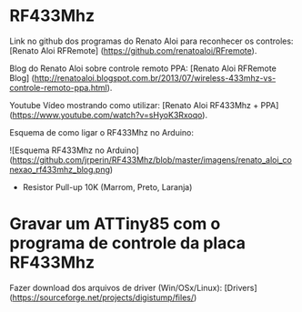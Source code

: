 # RF433Mhz


Link no github dos programas do Renato Aloi para reconhecer os controles: [Renato Aloi RFRemote] (https://github.com/renatoaloi/RFremote).

Blog do Renato Aloi sobre controle remoto PPA: [Renato Aloi RFRemote Blog]
(http://renatoaloi.blogspot.com.br/2013/07/wireless-433mhz-vs-controle-remoto-ppa.html).

Youtube Vídeo mostrando como utilizar: [Renato Aloi RF433Mhz + PPA] (https://www.youtube.com/watch?v=sHyoK3Rxoqo).


Esquema de como ligar o RF433Mhz no Arduino:

![Esquema RF433Mhz no Arduino] 
(https://github.com/jrperin/RF433Mhz/blob/master/imagens/renato_aloi_conexao_rf433mhz_blog.png)

* Resistor Pull-up 10K (Marrom, Preto, Laranja)



# Gravar um ATTiny85 com o programa de controle da placa RF433Mhz

Fazer download dos arquivos de driver (Win/OSx/Linux): 
[Drivers] (https://sourceforge.net/projects/digistump/files/)
